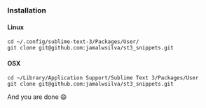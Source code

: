 ### Installation

#### Linux
```
cd ~/.config/sublime-text-3/Packages/User/
git clone git@github.com:jamalwsilva/st3_snippets.git
```

#### OSX
```
cd ~/Library/Application Support/Sublime Text 3/Packages/User
git clone git@github.com:jamalwsilva/st3_snippets.git
```

And you are done :smile:
